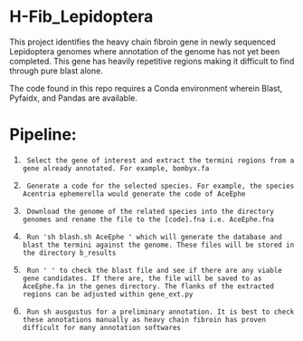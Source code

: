 # H-Fib_Lepidoptera

This project identifies the heavy chain fibroin gene in newly sequenced Lepidoptera genomes where annotation of the genome has not yet been completed. This gene has heavily repetitive regions making it difficult to find through pure blast alone.

The code found in this repo requires a Conda environment wherein Blast, Pyfaidx, and Pandas are available.

# Pipeline:
1.      Select the gene of interest and extract the termini regions from a gene already annotated. For example, bombyx.fa

2.      Generate a code for the selected species. For example, the species Acentria ephemerella would generate the code of AceEphe

3.      Download the genome of the related species into the directory genomes and rename the file to the [code].fna i.e. AceEphe.fna

4.      Run 'sh blash.sh AceEphe ' which will generate the database and blast the termini against the genome. These files will be stored in the directory b_results

5.      Run ' ' to check the blast file and see if there are any viable gene candidates. If there are, the file will be saved to as AceEphe.fa in the genes directory. The flanks of the extracted regions can be adjusted within gene_ext.py

6.      Run sh ausgustus for a preliminary annotation. It is best to check these annotations manually as heavy chain fibroin has proven difficult for many annotation softwares
